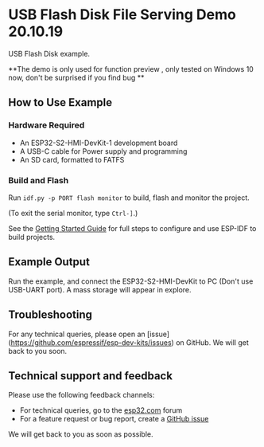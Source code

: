 # USB Flash Disk File Serving Demo 20.10.19

USB Flash Disk example.

**The demo is only used for function preview , only tested on Windows 10 now, don't be surprised if you find bug **

## How to Use Example

### Hardware Required

* An ESP32-S2-HMI-DevKit-1 development board
* A USB-C cable for Power supply and programming
* An SD card, formatted to FATFS

### Build and Flash

Run `idf.py -p PORT flash monitor` to build, flash and monitor the project.

(To exit the serial monitor, type ``Ctrl-]``.)

See the [Getting Started Guide](https://docs.espressif.com/projects/esp-idf/en/latest/get-started/index.html) for full steps to configure and use ESP-IDF to build projects.

## Example Output

Run the example, and connect the ESP32-S2-HMI-DevKit to PC (Don't use USB-UART port). A  mass storage will appear in explore. 

## Troubleshooting

For any technical queries, please open an [issue] (https://github.com/espressif/esp-dev-kits/issues) on GitHub. We will get back to you soon.

## Technical support and feedback

Please use the following feedback channels:

* For technical queries, go to the [esp32.com](https://esp32.com/) forum
* For a feature request or bug report, create a [GitHub issue](https://github.com/espressif/esp-idf/issues)

We will get back to you as soon as possible.